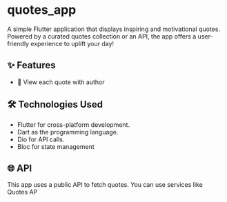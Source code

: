 # quotes_app
A simple Flutter application that displays inspiring and motivational quotes. Powered by a curated quotes collection or an API, the app offers a user-friendly experience to uplift your day!
## ✨ Features 
- 🌟 View each quote with author 

## 🛠️ Technologies Used
- Flutter for cross-platform development.
- Dart as the programming language.
- Dio for API calls.
- Bloc for state management

## 🌐 API
This app uses a public API to fetch quotes. You can use services like Quotes AP
